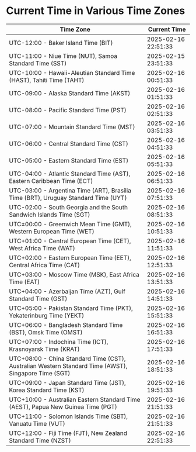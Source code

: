 # Current Time in Various Time Zones

| Time Zone | Current Time |
|-----------|--------------|
| UTC-12:00 - Baker Island Time (BIT) | 2025-02-16 22:51:33 |
| UTC-11:00 - Niue Time (NUT), Samoa Standard Time (SST) | 2025-02-15 23:51:33 |
| UTC-10:00 - Hawaii-Aleutian Standard Time (HAST), Tahiti Time (TAHT) | 2025-02-16 00:51:33 |
| UTC-09:00 - Alaska Standard Time (AKST) | 2025-02-16 01:51:33 |
| UTC-08:00 - Pacific Standard Time (PST) | 2025-02-16 02:51:33 |
| UTC-07:00 - Mountain Standard Time (MST) | 2025-02-16 03:51:33 |
| UTC-06:00 - Central Standard Time (CST) | 2025-02-16 04:51:33 |
| UTC-05:00 - Eastern Standard Time (EST) | 2025-02-16 05:51:33 |
| UTC-04:00 - Atlantic Standard Time (AST), Eastern Caribbean Time (ECT) | 2025-02-16 06:51:33 |
| UTC-03:00 - Argentina Time (ART), Brasília Time (BRT), Uruguay Standard Time (UYT) | 2025-02-16 07:51:33 |
| UTC-02:00 - South Georgia and the South Sandwich Islands Time (SGT) | 2025-02-16 08:51:33 |
| UTC±00:00 - Greenwich Mean Time (GMT), Western European Time (WET) | 2025-02-16 10:51:33 |
| UTC+01:00 - Central European Time (CET), West Africa Time (WAT) | 2025-02-16 11:51:33 |
| UTC+02:00 - Eastern European Time (EET), Central Africa Time (CAT) | 2025-02-16 12:51:33 |
| UTC+03:00 - Moscow Time (MSK), East Africa Time (EAT) | 2025-02-16 13:51:33 |
| UTC+04:00 - Azerbaijan Time (AZT), Gulf Standard Time (GST) | 2025-02-16 14:51:33 |
| UTC+05:00 - Pakistan Standard Time (PKT), Yekaterinburg Time (YEKT) | 2025-02-16 15:51:33 |
| UTC+06:00 - Bangladesh Standard Time (BST), Omsk Time (OMST) | 2025-02-16 16:51:33 |
| UTC+07:00 - Indochina Time (ICT), Krasnoyarsk Time (KRAT) | 2025-02-16 17:51:33 |
| UTC+08:00 - China Standard Time (CST), Australian Western Standard Time (AWST), Singapore Time (SGT) | 2025-02-16 18:51:33 |
| UTC+09:00 - Japan Standard Time (JST), Korea Standard Time (KST) | 2025-02-16 19:51:33 |
| UTC+10:00 - Australian Eastern Standard Time (AEST), Papua New Guinea Time (PGT) | 2025-02-16 21:51:33 |
| UTC+11:00 - Solomon Islands Time (SBT), Vanuatu Time (VUT) | 2025-02-16 21:51:33 |
| UTC+12:00 - Fiji Time (FJT), New Zealand Standard Time (NZST) | 2025-02-16 22:51:33 |
